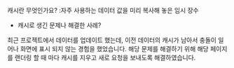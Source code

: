 캐시란 무엇인가요?
:자주 사용하는 데이터 값을 미리 복사해 놓은 임시 장수 

+ 캐시로 생긴 문제나 해결한 사례?

최근 프로젝트에서 데이터를 업데이트 했는데, 이전 데이터의 캐시가 남아서 충돌이 일어나 화면에 표시 되지 않는 경험을 했었습니다. 
해당 문제를 해결하기 위해 해당 페이지를 랜더링 할 때 마다 캐시를 지우고 새로 요청을 보내도록 해결하였습니다. 